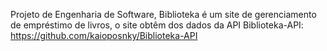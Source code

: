 Projeto de Engenharia de Software, Biblioteka é um site de gerenciamento de empréstimo de livros, o site obtêm dos dados da API
Biblioteka-API: https://github.com/kaioposnky/Biblioteka-API
